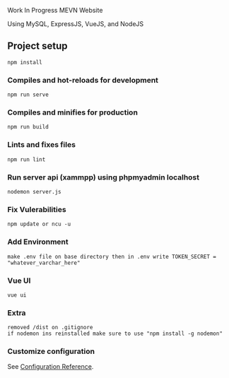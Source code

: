Work In Progress MEVN Website

Using MySQL, ExpressJS, VueJS, and NodeJS

## Project setup

```
npm install
```

### Compiles and hot-reloads for development

```
npm run serve
```

### Compiles and minifies for production

```
npm run build
```

### Lints and fixes files

```
npm run lint
```

### Run server api (xammpp) using phpmyadmin localhost

```
nodemon server.js
```

### Fix Vulerabilities

```
npm update or ncu -u
```

### Add Environment 
```
make .env file on base directory then in .env write TOKEN_SECRET = "whatever_varchar_here"
```

### Vue UI

```
vue ui
```

### Extra

``` 
removed /dist on .gitignore
if nodemon ins reinstalled make sure to use "npm install -g nodemon"
```

### Customize configuration

See [Configuration Reference](https://cli.vuejs.org/config/).